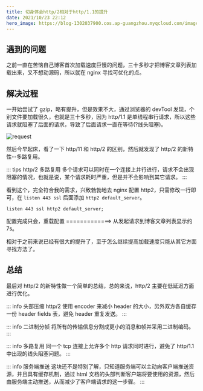 ```yaml
---
title: 切身体会http/2相对于http/1.1的提升
date: 2021/10/23 22:12
hero_image: https://blog-1302037900.cos.ap-guangzhou.myqcloud.com/images/covers/computer_network.png
---
```


## 遇到的问题

之前一直在苦恼自己博客首次加载速度巨慢的问题，三十多秒才把博客文章列表加载出来，又不想动源码，所以就在 nginx 寻找可优化的点。

## 解决过程

一开始尝试了 gzip，略有提升，但是效果不大，通过浏览器的 devTool 发现，个别文件要加载很久，也就是三十多秒，因为 http/1.1 是单线程串行请求，所以这些请求就阻塞了后面的请求，导致了后面请求一直在等待(?线头阻塞)。

![request](https://blog-1302037900.cos.ap-guangzhou.myqcloud.com/images/request.png)

然后今早起床，看了一下 http/11 和 http/2 的区别，然后就发现了 http/2 的新特性--多路复用。

::: tips http/2 多路复用
多个请求可以同时在一个连接上并行进行，请求不会出现阻塞的情况，也就是说，某个请求耗时严重，但是并不会影响到其它请求。
:::

看到这个，完全符合我的需求，兴致勃勃地去 nginx 配置 http2，只需修改一行即可，在 `listen 443 ssl` 后面添加 `http2 default_server`。

```
listen 443 ssl http2 default_server;
```

配置完成只会，重载配置 =============> 从发起请求到博客文章列表显示约 7s。

相对于之前来说已经有很大的提升了，至于怎么继续提高加载速度只能从其它方面寻找方法了。

## 总结

最后对 http/2 的新特性做一个简单的总结，总的来说，http/2 主要在低延迟方面进行优化。

::: info 头部压缩
http/2 使用 encoder 来减小 header 的大小，另外双方各自缓存一份 header fields 表，避免 header 重复发送。
:::

::: info 二进制分帧
将所有的传输信息分割成更小的消息和帧并采用二进制编码。
:::

::: info 多路复用
同一个 tcp 连接上允许多个 http 请求同时进行，避免了 http/1.1 中出现的线头阻塞问题。
:::

::: info 服务端推送
这块还不是特别了解，只知道服务端可以主动向客户端推送资源，并且具有缓存机制，通过 html 文档的头部判断客户端将要使用的资源，然后由服务端主动推送，从而减少了客户端请求的这一步骤。
:::
